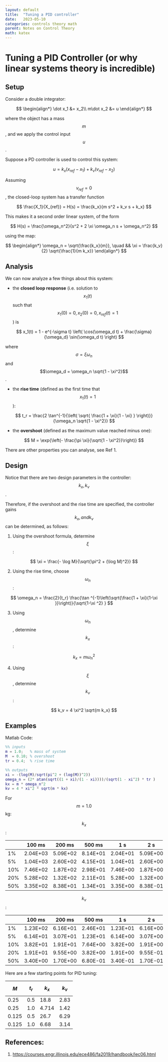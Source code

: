 ```yaml
---
layout: default
title:  "Tuning a PID controller"
date:   2023-05-10
categories: controls theory math
parent: Notes on Control Theory
math: katex
---
```


# Tuning a PID Controller (or why linear systems theory is incredible)


## Setup

Consider a double integrator:

$$
\begin{align*}
\dot x_1 &= x_2\\
m\dot x_2 &= u
\end{align*}
$$

where the object has a mass $$m$$, and we apply the control input $$u$$. 

Suppose a PD controller is used to control this system:

$$
u = k_x (x_{ref} - x_1) + k_v (v_{ref} - x_2)
$$

Assuming $$v_{ref} = 0$$, the closed-loop system has a transfer function 

$$
\frac{X_1}{X_{ref}} = H(s) = \frac{k_x}{m s^2 + k_v s + k_x}
$$

This makes it a second order linear system, of the form 

$$
H(s) = \frac{\omega_n^2}{s^2 + 2 \xi \omega_n s + \omega_n^2}
$$

using the map:

$$
\begin{align*}
\omega_n = \sqrt{\frac{k_x}{m}},  \quad && \xi = \frac{k_v}{2} \sqrt{\frac{1}{m k_x}}
\end{align*}
$$

## Analysis
We can now analyze a few things about this system:

*  the **closed loop response** (i.e. solution to $$x_1(t)$$ such that $$x_1(0) = 0, x_2(0) = 0, x_{ref}(t) = 1$$) is 

$$
x_1(t) = 1 - e^{-\sigma t} \left( \cos(\omega_d t) + \frac{\sigma}{\omega_d} \sin(\omega_d t) \right)
$$

where $$\sigma = \xi \omega_n$$ and $$\omega_d = \omega_n \sqrt{1 - \xi^2}$$. 

*   the **rise time** (defined as the first time that $$x_1(t) = 1$$):

$$
t_r = \frac{2 \tan^{-1}{\left( \sqrt{ \frac{1 + \xi}{1 - \xi} } \right)}} {\omega_n \sqrt{1 - \xi^2}}
$$

*  the **overshoot** (defined as the maximum value reached minus one):

$$
M = \exp{\left(- \frac{\pi \xi}{\sqrt{1 - \xi^2}}\right)}
$$

There are other properties you can analyse, see Ref 1. 

## Design

Notice that there are two design parameters in the controller: $$k_x, k_v$$. 

Therefore, if the overshoot and the rise time are specified, the controller gains $$k_x, and k_v$$ can be determined, as follows:

1) Using the overshoot formula, determine $$\xi$$:

$$
\xi = \frac{- \log M}{\sqrt{\pi^2 + (\log M)^2}}
$$


2) Using the rise time, choose $$\omega_n$$:

$$
\omega_n = \frac{2}{t_r} \frac{\tan ^{-1}\left(\sqrt{\frac{1 + \xi}{1-\xi }}\right)}{\sqrt{1-\xi ^2} }
$$

3) Using $$\omega_n$$, determine $$k_x$$:

$$
k_x = m \omega_n^2
$$

4) Using $$\xi$$, determine $$k_v$$:

$$
k_v = 4 \xi^2 \sqrt{m k_x}
$$



## Examples

Matlab Code:

```matlab
%% inputs
m = 1.0;   % mass of system
M  = 0.10; % overshoot
tr = 0.4;  % rise time

%% outputs
xi = -(log(M)/sqrt(pi^2 + (log(M))^2))
omega_n = (2* atan(sqrt((1 + xi)/(1 - xi))))/(sqrt(1 - xi^2) * tr )
kx = m * omega_n^2
kv = 4 * xi^2 * sqrt(m * kx)
```

For $$m = 1.0$$ kg:

$$k_x$$: 

|     | 100 ms   | 200 ms   | 500 ms   | 1 s      | 2 s      |
|-----|----------|----------|----------|----------|----------|
| 1%  | 2.04E+03 | 5.09E+02 | 8.14E+01 | 2.04E+01 | 5.09E+00 |
| 5%  | 1.04E+03 | 2.60E+02 | 4.15E+01 | 1.04E+01 | 2.60E+00 |
| 10% | 7.46E+02 | 1.87E+02 | 2.98E+01 | 7.46E+00 | 1.87E+00 |
| 20% | 5.28E+02 | 1.32E+02 | 2.11E+01 | 5.28E+00 | 1.32E+00 |
| 50% | 3.35E+02 | 8.38E+01 | 1.34E+01 | 3.35E+00 | 8.38E-01 |

$$ k_v$$:

|     | 100 ms   | 200 ms   | 500 ms   | 1 s      | 2 s      |
|-----|----------|----------|----------|----------|----------|
| 1%  | 1.23E+02 | 6.16E+01 | 2.46E+01 | 1.23E+01 | 6.16E+00 |
| 5%  | 6.14E+01 | 3.07E+01 | 1.23E+01 | 6.14E+00 | 3.07E+00 |
| 10% | 3.82E+01 | 1.91E+01 | 7.64E+00 | 3.82E+00 | 1.91E+00 |
| 20% | 1.91E+01 | 9.55E+00 | 3.82E+00 | 1.91E+00 | 9.55E-01 |
| 50% | 3.40E+00 | 1.70E+00 | 6.80E-01 | 3.40E-01 | 1.70E-01 |

Here are a few starting points for PID tuning:

| $$M$$ | $$t_r$$ | $$k_x$$ | $$k_v$$ |
|-----|------|--------|--------|
| 0.25 | 0.5 | 18.8 | 2.83 | 
| 0.25 | 1.0 | 4.714 | 1.42 | 
| 0.125 | 0.5 | 26.7 | 6.29| 
| 0.125 | 1.0 | 6.68 | 3.14 | 




## References:

1. https://courses.engr.illinois.edu/ece486/fa2019/handbook/lec06.html
